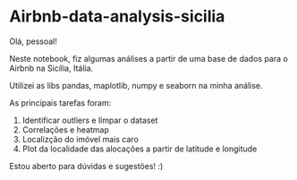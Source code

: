 # Airbnb-data-analysis-sicilia

Olá, pessoal!

Neste notebook, fiz algumas análises a partir de uma base de dados para o Airbnb na Sicília, Itália.

Utilizei as libs pandas, maplotlib, numpy e seaborn na minha análise.

As principais tarefas foram:

1) Identificar outliers e limpar o dataset
2) Correlações e heatmap
3) Localizção do imóvel mais caro
4) Plot da localidade das alocações a partir de latitude e longitude

Estou aberto para dúvidas e sugestões! :)
